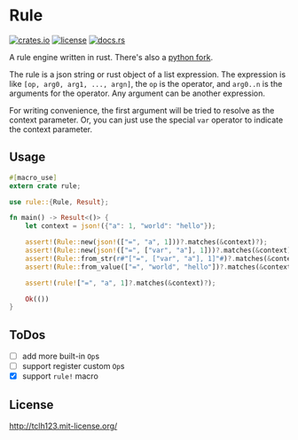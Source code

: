 # Rule

[![crates.io](https://img.shields.io/crates/v/rule)](https://crates.io/crates/rule)
[![license](https://img.shields.io/crates/l/rule)](http://tclh123.mit-license.org/)
[![docs.rs](https://img.shields.io/badge/docs.rs-latest-brightgreen)](https://docs.rs/rule)

A rule engine written in rust.
There's also a [python fork](https://github.com/tclh123/rule).

The rule is a json string or rust object of a list expression.
The expression is like `[op, arg0, arg1, ..., argn]`, the `op` is the operator,
and `arg0..n` is the arguments for the operator. Any argument can be another expression.

For writing convenience, the first argument will be tried to resolve as the context parameter.
Or, you can just use the special `var` operator to indicate the context parameter.

## Usage

```rust
#[macro_use]
extern crate rule;

use rule::{Rule, Result};

fn main() -> Result<()> {
    let context = json!({"a": 1, "world": "hello"});

    assert!(Rule::new(json!(["=", "a", 1]))?.matches(&context)?);
    assert!(Rule::new(json!(["=", ["var", "a"], 1]))?.matches(&context)?);
    assert!(Rule::from_str(r#"["=", ["var", "a"], 1]"#)?.matches(&context)?);
    assert!(Rule::from_value(["=", "world", "hello"])?.matches(&context)?);

    assert!(rule!["=", "a", 1]?.matches(&context)?);

    Ok(())
}
```

## ToDos

- [ ] add more built-in `Op`s
- [ ] support register custom `Op`s
- [x] support `rule!` macro

## License

http://tclh123.mit-license.org/
